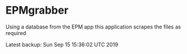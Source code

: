# EPMgrabber
Using a database from the EPM app this application scrapes the files as required


Latest backup: Sun Sep 15 15:36:02 UTC 2019
